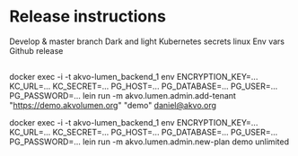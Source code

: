 # Release instructions

Develop & master branch
Dark and light
Kubernetes secrets
linux
Env vars
Github release





##

 docker exec -i -t akvo-lumen_backend_1 env ENCRYPTION_KEY=... KC_URL=... KC_SECRET=... PG_HOST=... PG_DATABASE=... PG_USER=... PG_PASSWORD=... lein run -m akvo.lumen.admin.add-tenant "https://demo.akvolumen.org" "demo" daniel@akvo.org

docker exec -i -t akvo-lumen_backend_1 env ENCRYPTION_KEY=... KC_URL=... KC_SECRET=... PG_HOST=... PG_DATABASE=... PG_USER=... PG_PASSWORD=... lein run -m akvo.lumen.admin.new-plan demo unlimited
